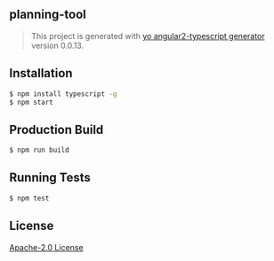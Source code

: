 ## planning-tool
> This project is generated with [yo angular2-typescript generator](https://github.com/shibbir/generator-angular2-typescript) version 0.0.13.

## Installation

```bash
$ npm install typescript -g
$ npm start
```

## Production Build
```bash
$ npm run build
```

## Running Tests
```bash
$ npm test
```

## License
<a href="https://opensource.org/licenses/Apache-2.0">Apache-2.0 License</a>
